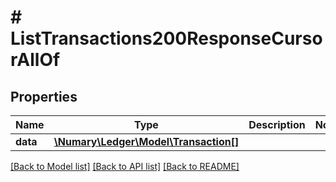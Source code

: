 # # ListTransactions200ResponseCursorAllOf

## Properties

Name | Type | Description | Notes
------------ | ------------- | ------------- | -------------
**data** | [**\Numary\Ledger\Model\Transaction[]**](Transaction.md) |  |

[[Back to Model list]](../../README.md#models) [[Back to API list]](../../README.md#endpoints) [[Back to README]](../../README.md)
